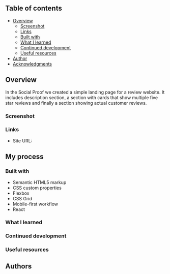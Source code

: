 ## Table of contents

- [Overview](#overview)
  - [Screenshot](#screenshot)
  - [Links](#links)
  - [Built with](#built-with)
  - [What I learned](#what-i-learned)
  - [Continued development](#continued-development)
  - [Useful resources](#useful-resources)
- [Author](#author)
- [Acknowledgments](#acknowledgments)

## Overview

In the Social Proof we created a simple landing page for a review website. It includes description section, a section with cards that show multiple five star reviews and finally a section showing actual customer reviews.

### Screenshot

### Links

- Site URL:

## My process

### Built with

- Semantic HTML5 markup
- CSS custom properties
- Flexbox
- CSS Grid
- Mobile-first workflow
- React

### What I learned

### Continued development

### Useful resources

## Authors
